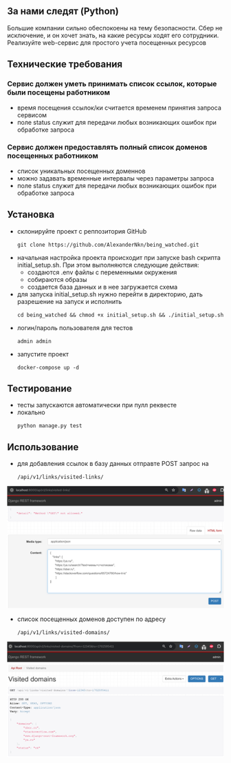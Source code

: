 ## За нами следят (Python)
Большие компании сильно обеспокоены на тему безопасности. Сбер не исключение, и он хочет знать, на какие ресурсы ходят его сотрудники.
Реализуйте wеb-сервис для простого учета посещенных ресурсов

## Технические требования
### Cервис должен уметь принимать список ссылок, которые были посещены работником
- время посещения ссылок/ки считается временем принятия запроса сервисом
- поле status служит для передачи любых возникающих ошибок при обработке запроса

### Сервис должен предоставлять полный список доменов посещенных работником
- список уникальных посещенных доменнов
- можно задавать временные интервалы через параметры запроса
- поле status служит для передачи любых возникающих ошибок при обработке запроса

## Установка
- склонируйте проект с реппозитория GitHub
    ```
    git clone https://github.com/AlexanderNkn/being_watched.git
    ```
- начальная настройка проекта происходит при запуске bash скрипта initial_setup.sh. При этом выполняются следующие действия:
    * создаются .env файлы с переменными окружения
    * собираются образы
    * создается база данных и в нее загружается схема
- для запуска initial_setup.sh нужно перейти в директорию, дать разрешение на запуск и исполнить
    ```
    cd being_watched && chmod +x initial_setup.sh && ./initial_setup.sh
    ```
- логин/пароль пользователя для тестов
    ```
    admin admin
    ```
- запустите проект
    ```
    docker-compose up -d
    ```

## Тестирование
- тесты запускаются автоматически при пулл реквесте
- локально
    ```
    python manage.py test
    ```

## Использование
- для добавления ссылок в базу данных отправте POST запрос на 
    ```
    /api/v1/links/visited-links/
    ```
![добавление ссылок](docs/screenshots/links.png)

- список посещенных доменов доступен по адресу
    ```
    /api/v1/links/visited-domains/
    ```
![список доменов](docs/screenshots/domains.png)